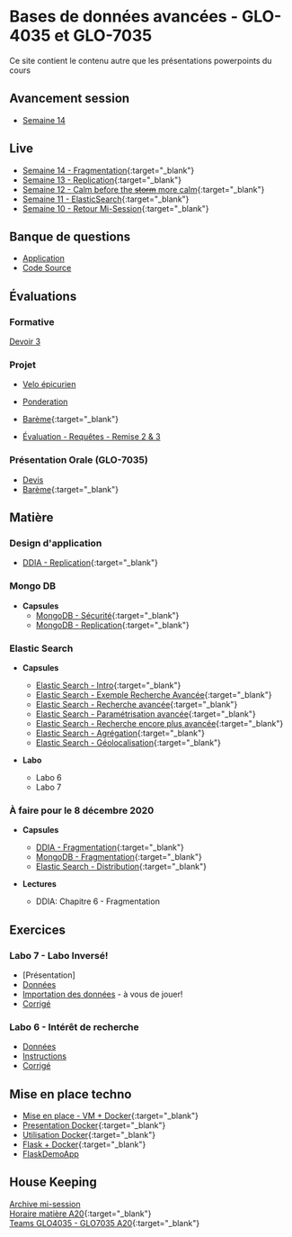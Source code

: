# Bases de données avancées - GLO-4035 et GLO-7035
Ce site contient le contenu autre que les présentations powerpoints du cours

## Avancement session
* [Semaine 14](avancement/semaine-14.pdf)

## Live

* [Semaine 14 - Fragmentation](https://youtu.be/mYmyv52y3Dk){:target="_blank"}  
* [Semaine 13 - Replication](https://youtu.be/5FCKIq5fmmM){:target="_blank"}  
* [Semaine 12 - Calm before the ~~storm~~ more calm](https://youtu.be/EqU-Z0s8gH4){:target="_blank"}  
* [Semaine 11 - ElasticSearch](https://youtu.be/4PuJbp0RViE){:target="_blank"}  
* [Semaine 10 - Retour Mi-Session](https://youtu.be/dhOnNJa_Vx4){:target="_blank"}  

## Banque de questions
* [Application](banque_question.zip)  
* [Code Source](https://github.com/jtbai/question_bank)

## Évaluations

### Formative
[Devoir 3](devoir/devoir3.py)


### Projet
* [Velo épicurien](evaluation/projet_ingenierie.md)  
* [Ponderation](evaluation/ponderation.md)  
* [Barème](https://docs.google.com/spreadsheets/d/18qU0XgY-uqfECFpx90qccWpm86i5AqQGzhfpBZtuarw/edit?usp=sharing){:target="_blank"}  

* [Évaluation - Requêtes - Remise 2 & 3](evaluation/velo_epicurien_request_remise2-3.json)


### Présentation Orale (GLO-7035)
* [Devis](evaluation/oral.md)  
* [Barème](https://docs.google.com/spreadsheets/d/18qU0XgY-uqfECFpx90qccWpm86i5AqQGzhfpBZtuarw/edit?usp=sharing){:target="_blank"}  

## Matière

### Design d'application
  * [DDIA - Replication](https://youtu.be/QAKg-DNKR0w){:target="_blank"}  

### Mongo DB
* **Capsules** 
  * [MongoDB - Sécurité](https://youtu.be/bpYNtaAtj0o){:target="_blank"}  
  * [MongoDB - Replication](https://youtu.be/YXAfZ8dJ3Us){:target="_blank"}  

### Elastic Search
* **Capsules**
  * [Elastic Search - Intro](https://youtu.be/2rttJaMxezY){:target="_blank"}  
  * [Elastic Search - Exemple Recherche Avancée](https://youtu.be/TdehQKWGtjU){:target="_blank"}  
  * [Elastic Search - Recherche avancée](https://youtu.be/0dcX1di1F6o){:target="_blank"}  
  * [Elastic Search - Paramétrisation avancée](https://youtu.be/5skhl5-vWxg){:target="_blank"}  
  * [Elastic Search - Recherche encore plus avancée](https://youtu.be/T_6BMj_h_Ng){:target="_blank"}  
  * [Elastic Search - Agrégation](https://youtu.be/ns0nv1Y2HJ0){:target="_blank"}  
  * [Elastic Search - Géolocalisation](https://youtu.be/8M_hts0FjhI){:target="_blank"}  

* **Labo**
  * Labo 6
  * Labo 7


### À faire pour le 8 décembre 2020

* **Capsules**
  * [DDIA - Fragmentation](https://youtu.be/KeOySr9pxqY){:target="_blank"}  
  * [MongoDB - Fragmentation](https://youtu.be/PA47LIpuVds){:target="_blank"}  
  * [Elastic Search - Distribution](https://youtu.be/7TvAnk91srg){:target="_blank"}  

* **Lectures**
  * DDIA: Chapitre 6 - Fragmentation

## Exercices

### Labo 7 - Labo Inversé!
* [Présentation]
* [Données](labo/labo_7/dataset.zip)  
* [Importation des données](labo/labo_7/data_import.py) - à vous de jouer!
* [Corrigé](labo/labo_7/instructions.py)  


### Labo 6 - Intérêt de recherche
* [Données](labo/labo_6/dataset.json)  
* [Instructions](labo/labo_6/instructions.py)  
* [Corrigé](labo/labo_6/instructions_corrige.py)  


## Mise en place techno
* [Mise en place - VM + Docker](https://youtu.be/RFxvC6cd7eI){:target="_blank"}  
* [Presentation Docker](https://youtu.be/iexpQnSj1X4){:target="_blank"}  
* [Utilisation Docker](https://www.youtube.com/watch?v=gogW8UEzQuE){:target="_blank"}  
* [Flask + Docker](https://youtu.be/CzpxPsAaItQ){:target="_blank"}  
* [FlaskDemoApp](flask_demo.zip)


## House Keeping
[Archive mi-session](misession.md)  
[Horaire matière A20](/avancement/horaire.md){:target="_blank"}    
[Teams GLO4035 - GLO7035 A20](https://teams.microsoft.com/l/team/19%3a4a2a1eece87e41c0ba2cec9995d571d9%40thread.tacv2/conversations?groupId=f8b677e5-52e9-4a99-843a-3f500ba30577&tenantId=56778bd5-6a3f-4bd3-a265-93163e4d5bfe){:target="_blank"}  
